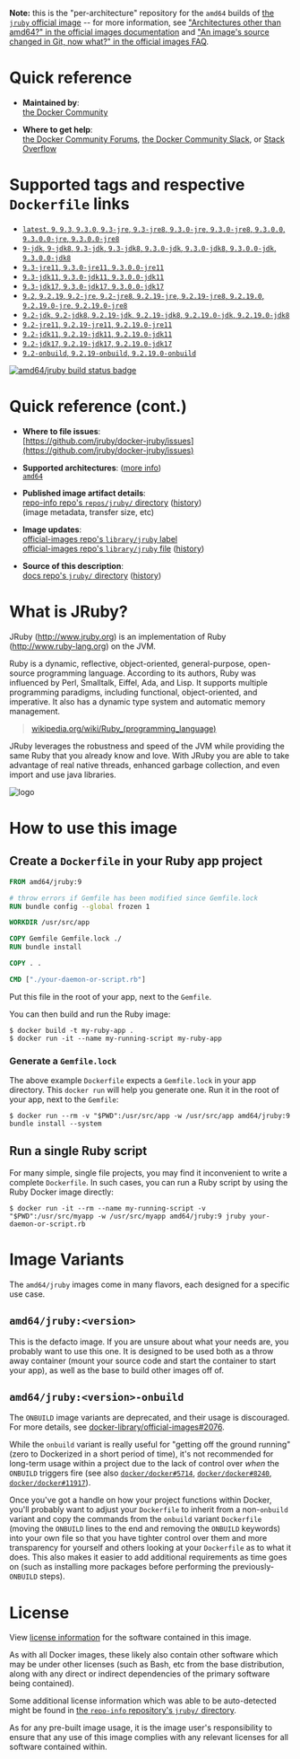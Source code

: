 <!--

********************************************************************************

WARNING:

    DO NOT EDIT "jruby/README.md"

    IT IS AUTO-GENERATED

    (from the other files in "jruby/" combined with a set of templates)

********************************************************************************

-->

**Note:** this is the "per-architecture" repository for the `amd64` builds of [the `jruby` official image](https://hub.docker.com/_/jruby) -- for more information, see ["Architectures other than amd64?" in the official images documentation](https://github.com/docker-library/official-images#architectures-other-than-amd64) and ["An image's source changed in Git, now what?" in the official images FAQ](https://github.com/docker-library/faq#an-images-source-changed-in-git-now-what).

# Quick reference

-	**Maintained by**:  
	[the Docker Community](https://github.com/jruby/docker-jruby)

-	**Where to get help**:  
	[the Docker Community Forums](https://forums.docker.com/), [the Docker Community Slack](https://dockr.ly/slack), or [Stack Overflow](https://stackoverflow.com/search?tab=newest&q=docker)

# Supported tags and respective `Dockerfile` links

-	[`latest`, `9`, `9.3`, `9.3.0`, `9.3-jre`, `9.3-jre8`, `9.3.0-jre`, `9.3.0-jre8`, `9.3.0.0`, `9.3.0.0-jre`, `9.3.0.0-jre8`](https://github.com/jruby/docker-jruby/blob/d083a9c13640eba8c135caeefbff3b89350bbede/9.3/jre8/Dockerfile)
-	[`9-jdk`, `9-jdk8`, `9.3-jdk`, `9.3-jdk8`, `9.3.0-jdk`, `9.3.0-jdk8`, `9.3.0.0-jdk`, `9.3.0.0-jdk8`](https://github.com/jruby/docker-jruby/blob/d083a9c13640eba8c135caeefbff3b89350bbede/9.3/jdk8/Dockerfile)
-	[`9.3-jre11`, `9.3.0-jre11`, `9.3.0.0-jre11`](https://github.com/jruby/docker-jruby/blob/d083a9c13640eba8c135caeefbff3b89350bbede/9.3/jre11/Dockerfile)
-	[`9.3-jdk11`, `9.3.0-jdk11`, `9.3.0.0-jdk11`](https://github.com/jruby/docker-jruby/blob/d083a9c13640eba8c135caeefbff3b89350bbede/9.3/jdk11/Dockerfile)
-	[`9.3-jdk17`, `9.3.0-jdk17`, `9.3.0.0-jdk17`](https://github.com/jruby/docker-jruby/blob/d083a9c13640eba8c135caeefbff3b89350bbede/9.3/jdk17/Dockerfile)
-	[`9.2`, `9.2.19`, `9.2-jre`, `9.2-jre8`, `9.2.19-jre`, `9.2.19-jre8`, `9.2.19.0`, `9.2.19.0-jre`, `9.2.19.0-jre8`](https://github.com/jruby/docker-jruby/blob/d083a9c13640eba8c135caeefbff3b89350bbede/9.2/jre8/Dockerfile)
-	[`9.2-jdk`, `9.2-jdk8`, `9.2.19-jdk`, `9.2.19-jdk8`, `9.2.19.0-jdk`, `9.2.19.0-jdk8`](https://github.com/jruby/docker-jruby/blob/d083a9c13640eba8c135caeefbff3b89350bbede/9.2/jdk8/Dockerfile)
-	[`9.2-jre11`, `9.2.19-jre11`, `9.2.19.0-jre11`](https://github.com/jruby/docker-jruby/blob/d083a9c13640eba8c135caeefbff3b89350bbede/9.2/jre11/Dockerfile)
-	[`9.2-jdk11`, `9.2.19-jdk11`, `9.2.19.0-jdk11`](https://github.com/jruby/docker-jruby/blob/d083a9c13640eba8c135caeefbff3b89350bbede/9.2/jdk11/Dockerfile)
-	[`9.2-jdk17`, `9.2.19-jdk17`, `9.2.19.0-jdk17`](https://github.com/jruby/docker-jruby/blob/d083a9c13640eba8c135caeefbff3b89350bbede/9.2/jdk17/Dockerfile)
-	[`9.2-onbuild`, `9.2.19-onbuild`, `9.2.19.0-onbuild`](https://github.com/jruby/docker-jruby/blob/d083a9c13640eba8c135caeefbff3b89350bbede/9.2/onbuild-jdk8/Dockerfile)

[![amd64/jruby build status badge](https://img.shields.io/jenkins/s/https/doi-janky.infosiftr.net/job/multiarch/job/amd64/job/jruby.svg?label=amd64/jruby%20%20build%20job)](https://doi-janky.infosiftr.net/job/multiarch/job/amd64/job/jruby/)

# Quick reference (cont.)

-	**Where to file issues**:  
	[https://github.com/jruby/docker-jruby/issues](https://github.com/jruby/docker-jruby/issues)

-	**Supported architectures**: ([more info](https://github.com/docker-library/official-images#architectures-other-than-amd64))  
	[`amd64`](https://hub.docker.com/r/amd64/jruby/)

-	**Published image artifact details**:  
	[repo-info repo's `repos/jruby/` directory](https://github.com/docker-library/repo-info/blob/master/repos/jruby) ([history](https://github.com/docker-library/repo-info/commits/master/repos/jruby))  
	(image metadata, transfer size, etc)

-	**Image updates**:  
	[official-images repo's `library/jruby` label](https://github.com/docker-library/official-images/issues?q=label%3Alibrary%2Fjruby)  
	[official-images repo's `library/jruby` file](https://github.com/docker-library/official-images/blob/master/library/jruby) ([history](https://github.com/docker-library/official-images/commits/master/library/jruby))

-	**Source of this description**:  
	[docs repo's `jruby/` directory](https://github.com/docker-library/docs/tree/master/jruby) ([history](https://github.com/docker-library/docs/commits/master/jruby))

# What is JRuby?

JRuby (http://www.jruby.org) is an implementation of Ruby (http://www.ruby-lang.org) on the JVM.

Ruby is a dynamic, reflective, object-oriented, general-purpose, open-source programming language. According to its authors, Ruby was influenced by Perl, Smalltalk, Eiffel, Ada, and Lisp. It supports multiple programming paradigms, including functional, object-oriented, and imperative. It also has a dynamic type system and automatic memory management.

> [wikipedia.org/wiki/Ruby_(programming_language)](https://en.wikipedia.org/wiki/Ruby_%28programming_language%29)

JRuby leverages the robustness and speed of the JVM while providing the same Ruby that you already know and love. With JRuby you are able to take advantage of real native threads, enhanced garbage collection, and even import and use java libraries.

![logo](https://raw.githubusercontent.com/docker-library/docs/fbdaaa95f768de2cb4508dde956912f4081a824a/jruby/logo.png)

# How to use this image

## Create a `Dockerfile` in your Ruby app project

```dockerfile
FROM amd64/jruby:9

# throw errors if Gemfile has been modified since Gemfile.lock
RUN bundle config --global frozen 1

WORKDIR /usr/src/app

COPY Gemfile Gemfile.lock ./
RUN bundle install

COPY . .

CMD ["./your-daemon-or-script.rb"]
```

Put this file in the root of your app, next to the `Gemfile`.

You can then build and run the Ruby image:

```console
$ docker build -t my-ruby-app .
$ docker run -it --name my-running-script my-ruby-app
```

### Generate a `Gemfile.lock`

The above example `Dockerfile` expects a `Gemfile.lock` in your app directory. This `docker run` will help you generate one. Run it in the root of your app, next to the `Gemfile`:

```console
$ docker run --rm -v "$PWD":/usr/src/app -w /usr/src/app amd64/jruby:9 bundle install --system
```

## Run a single Ruby script

For many simple, single file projects, you may find it inconvenient to write a complete `Dockerfile`. In such cases, you can run a Ruby script by using the Ruby Docker image directly:

```console
$ docker run -it --rm --name my-running-script -v "$PWD":/usr/src/myapp -w /usr/src/myapp amd64/jruby:9 jruby your-daemon-or-script.rb
```

# Image Variants

The `amd64/jruby` images come in many flavors, each designed for a specific use case.

## `amd64/jruby:<version>`

This is the defacto image. If you are unsure about what your needs are, you probably want to use this one. It is designed to be used both as a throw away container (mount your source code and start the container to start your app), as well as the base to build other images off of.

## `amd64/jruby:<version>-onbuild`

The `ONBUILD` image variants are deprecated, and their usage is discouraged. For more details, see [docker-library/official-images#2076](https://github.com/docker-library/official-images/issues/2076).

While the `onbuild` variant is really useful for "getting off the ground running" (zero to Dockerized in a short period of time), it's not recommended for long-term usage within a project due to the lack of control over *when* the `ONBUILD` triggers fire (see also [`docker/docker#5714`](https://github.com/docker/docker/issues/5714), [`docker/docker#8240`](https://github.com/docker/docker/issues/8240), [`docker/docker#11917`](https://github.com/docker/docker/issues/11917)).

Once you've got a handle on how your project functions within Docker, you'll probably want to adjust your `Dockerfile` to inherit from a non-`onbuild` variant and copy the commands from the `onbuild` variant `Dockerfile` (moving the `ONBUILD` lines to the end and removing the `ONBUILD` keywords) into your own file so that you have tighter control over them and more transparency for yourself and others looking at your `Dockerfile` as to what it does. This also makes it easier to add additional requirements as time goes on (such as installing more packages before performing the previously-`ONBUILD` steps).

# License

View [license information](https://github.com/jruby/jruby/blob/master/COPYING) for the software contained in this image.

As with all Docker images, these likely also contain other software which may be under other licenses (such as Bash, etc from the base distribution, along with any direct or indirect dependencies of the primary software being contained).

Some additional license information which was able to be auto-detected might be found in [the `repo-info` repository's `jruby/` directory](https://github.com/docker-library/repo-info/tree/master/repos/jruby).

As for any pre-built image usage, it is the image user's responsibility to ensure that any use of this image complies with any relevant licenses for all software contained within.
